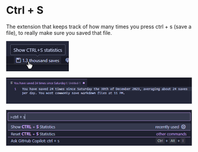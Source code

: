 # Ctrl + S

The extension that keeps track of how many times you press ctrl + s (save a file), to really make sure you saved that file.

![statusbar](.github/statusbar.png)

![statistics](.github/statistics.png)

![commands](.github/commands.png)
